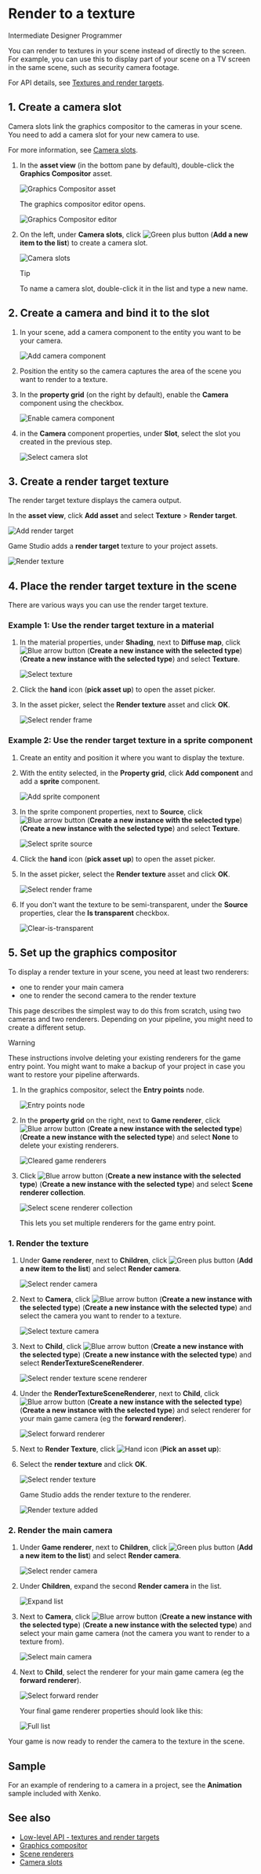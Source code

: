 # Render to a texture

<span class="label label-doc-level">Intermediate</span>
<span class="label label-doc-audience">Designer</span>
<span class="label label-doc-audience">Programmer</span>

You can render to textures in your scene instead of directly to the screen. For example, you can use this to display part of your scene on a TV screen in the same scene, such as security camera footage.

For API details, see [Textures and render targets](../low-level-api/textures-and-render-targets.md).

## 1. Create a camera slot

Camera slots link the graphics compositor to the cameras in your scene. You need to add a camera slot for your new camera to use.

For more information, see [Camera slots](camera-slots.md).

1. In the **asset view** (in the bottom pane by default), double-click the **Graphics Compositor** asset.

    ![Graphics Compositor asset](media/graphics-compositor-asset.png)

    The graphics compositor editor opens.

    ![Graphics Compositor editor](media/graphics-compositor-editor.png)

2. On the left, under **Camera slots**, click ![Green plus button](~/manual/game-studio/media/green-plus-icon.png) (**Add a new item to the list**) to create a camera slot.

    ![Camera slots](media/graphics-compositor-camera-slots.png)

    > [!Tip]
    > To name a camera slot, double-click it in the list and type a new name.

## 2. Create a camera and bind it to the slot

1. In your scene, add a camera component to the entity you want to be your camera.

    ![Add camera component](media/add-camera-component.png)

2. Position the entity so the camera captures the area of the scene you want to render to a texture.

3. In the **property grid** (on the right by default), enable the **Camera** component using the checkbox.

    ![Enable camera component](media/enable-camera-component.png)

4. in the **Camera** component properties, under **Slot**, select the slot you created in the previous step.

    ![Select camera slot](media/graphics-compositor-overview-2.png)

## 3. Create a render target texture

The render target texture displays the camera output.

In the **asset view**, click **Add asset** and select **Texture** > **Render target**.

![Add render target](media/add-render-target.png)

Game Studio adds a **render target** texture to your project assets.

![Render texture](media/render-target-texture-in-asset-view.png) 

## 4. Place the render target texture in the scene

There are various ways you can use the render target texture.

### Example 1: Use the render target texture in a material

1. In the material properties, under **Shading**, next to **Diffuse map**, click ![Blue arrow button](~/manual/game-studio/media/blue-arrow-icon.png) (**Create a new instance with the selected type**) (**Create a new instance with the selected type**) and select **Texture**.

    ![Select texture](media/select-texture.png)

2. Click the **hand** icon (**pick asset up**) to open the asset picker.

3. In the asset picker, select the **Render texture** asset and click **OK**.

    ![Select render frame](media/select-render-frame.png)

### Example 2: Use the render target texture in a sprite component

1. Create an entity and position it where you want to display the texture.

2. With the entity selected, in the **Property grid**, click **Add component** and add a **sprite** component.

    ![Add sprite component](media/add-sprite-component.png)

3. In the sprite component properties, next to **Source**, click ![Blue arrow button](~/manual/game-studio/media/blue-arrow-icon.png) (**Create a new instance with the selected type**) (**Create a new instance with the selected type**) and select **Texture**.

    ![Select sprite source](media/sprite-source-texture.png)

4. Click the **hand** icon (**pick asset up**) to open the asset picker.

5. In the asset picker, select the **Render texture** asset and click **OK**.

    ![Select render frame](media/select-render-frame.png)

6. If you don't want the texture to be semi-transparent, under the **Source** properties, clear the **Is transparent** checkbox.

    ![Clear-is-transparent](media/clear-is-transparent.png)

## 5. Set up the graphics compositor

To display a render texture in your scene, you need at least two renderers:

* one to render your main camera
* one to render the second camera to the render texture

This page describes the simplest way to do this from scratch, using two cameras and two renderers. Depending on your pipeline, you might need to create a different setup.

> [!Warning]
> These instructions involve deleting your existing renderers for the game entry point. You might want to make a backup of your project in case you want to restore your pipeline afterwards.

1. In the graphics compositor, select the **Entry points** node.

    ![Entry points node](media/entry-points-node.png)

2. In the **property grid** on the right, next to **Game renderer**, click ![Blue arrow button](~/manual/game-studio/media/blue-arrow-icon.png) (**Create a new instance with the selected type**) (**Create a new instance with the selected type**) and select **None** to delete your existing renderers.

    ![Cleared game renderers](media/game-renderers-cleared.png)

3. Click ![Blue arrow button](~/manual/game-studio/media/blue-arrow-icon.png) (**Create a new instance with the selected type**) (**Create a new instance with the selected type**) and select **Scene renderer collection**.

    ![Select scene renderer collection](media/select-scene-renderer-collection.png)

    This lets you set multiple renderers for the game entry point.

### 1. Render the texture

1. Under **Game renderer**, next to **Children**, click ![Green plus button](~/manual/game-studio/media/green-plus-icon.png) (**Add a new item to the list**) and select **Render camera**.

    ![Select render camera](media/select-render-camera.png)

2. Next to **Camera**, click ![Blue arrow button](~/manual/game-studio/media/blue-arrow-icon.png) (**Create a new instance with the selected type**) (**Create a new instance with the selected type**) and select the camera you want to render to a texture.

    ![Select texture camera](media/select-texture-camera.png)

3. Next to **Child**, click ![Blue arrow button](~/manual/game-studio/media/blue-arrow-icon.png) (**Create a new instance with the selected type**) (**Create a new instance with the selected type**) and select **RenderTextureSceneRenderer**.

    ![Select render texture scene renderer](media/render-texture-scene-renderer.png)

4. Under the **RenderTextureSceneRenderer**, next to **Child**, click ![Blue arrow button](~/manual/game-studio/media/blue-arrow-icon.png) (**Create a new instance with the selected type**) (**Create a new instance with the selected type**) and select renderer for your main game camera (eg the **forward renderer**).

    ![Select forward renderer](media/select-forward-renderer2.png)

5. Next to **Render Texture**, click ![Hand icon](~/manual/game-studio/media/hand-icon.png) (**Pick an asset up**):

6. Select the **render texture** and click **OK**.

    ![Select render texture](media/asset-picker-select-render-texture.png)

    Game Studio adds the render texture to the renderer.

    ![Render texture added](media/render-texture-added.png)

### 2. Render the main camera

1. Under **Game renderer**, next to **Children**, click ![Green plus button](~/manual/game-studio/media/green-plus-icon.png) (**Add a new item to the list**) and select **Render camera**.

    ![Select render camera](media/select-render-camera2.png)

2. Under **Children**, expand the second **Render camera** in the list.

    ![Expand list](media/expand-list.png)

2. Next to **Camera**, click ![Blue arrow button](~/manual/game-studio/media/blue-arrow-icon.png) (**Create a new instance with the selected type**) (**Create a new instance with the selected type**) and select your main game camera (not the camera you want to render to a texture from).

    ![Select main camera](media/select-main-camera.png)

4. Next to **Child**, select the renderer for your main game camera (eg the **forward renderer**).

    ![Select forward render](media/select-main-camera-forward-renderer.png)

    Your final game renderer properties should look like this:

    ![Full list](media/fully-expanded-compositor-properties.png)

Your game is now ready to render the camera to the texture in the scene.

## Sample

For an example of rendering to a camera in a project, see the **Animation** sample included with Xenko.

## See also

* [Low-level API - textures and render targets](../low-level-api/textures-and-render-targets.md)
* [Graphics compositor](index.md)
* [Scene renderers](scene-renderers.md)
* [Camera slots](media/graphics-compositor-camera-slots.png)